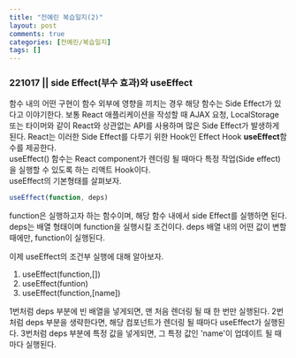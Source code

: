 ```yaml
---
title: "전예린 복습일지(2)"
layout: post
comments: true
categories: [전예린/복습일지]
tags: []
---
```


### 221017 || side Effect(부수 효과)와 useEffect

함수 내의 어떤 구현이 함수 외부에 영향을 끼치는 경우 해당 함수는 Side Effect가 있다고 이야기한다. 
보통 React 애플리케이션을 작성할 때 AJAX 요청, LocalStorage 또는 타이머와 같이 React와 상관없는 API를 사용하며 많은 Side Effect가 발생하게 된다.
React는 이러한 Side Effect를 다루기 위한 Hook인 Effect Hook <b>useEffect</b>함수를 제공한다.
<br/>
useEffect() 함수는 React component가 렌더링 될 때마다 특정 작업(Side effect)을 실행할 수 있도록 하는 리액트 Hook이다. <br/>useEffect의 기본형태를 살펴보자.

```js
useEffect(function, deps)
```

function은 실행하고자 하는 함수이며, 해당 함수 내에서 side Effect를 실행하면 된다. deps는 배열 형태이며 function을 실행시킬 조건이다. 
deps 배열 내의 어떤 값이 변할 때에만, function이 실행된다.
<br/>

이제 useEffect의 조건부 실행에 대해 알아보자.

1. useEffect(function,[])
2. useEffect(funtion)
3. useEffect(function,[name])

1번처럼 deps 부분에 빈 배열을 넣게되면, 맨 처음 렌더링 될 때 한 번만 실행된다. 
2번처럼 deps 부분을 생략한다면, 해당 컴포넌트가 렌더링 될 때마다 useEffect가 실행된다.
3번처럼 deps 부분에 특정 값을 넣게되면, 그 특정 값인 'name'이 업데이트 될 때마다 실행된다.


